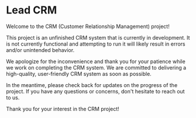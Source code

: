 # Lead CRM
 
Welcome to the CRM (Customer Relationship Management) project!

This project is an unfinished CRM system that is currently in development. It is not currently functional and attempting to run it will likely result in errors and/or unintended behavior.

We apologize for the inconvenience and thank you for your patience while we work on completing the CRM system. We are committed to delivering a high-quality, user-friendly CRM system as soon as possible.

In the meantime, please check back for updates on the progress of the project. If you have any questions or concerns, don't hesitate to reach out to us.

Thank you for your interest in the CRM project!




